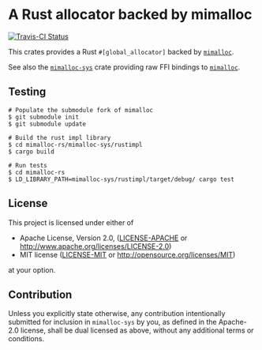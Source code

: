 A Rust allocator backed by mimalloc
===

[![Travis-CI Status]][travis]

This crates provides a Rust `#[global_allocator]` backed by [`mimalloc`].

See also the [`mimalloc-sys`] crate providing raw FFI bindings to [`mimalloc`].

## Testing

```
# Populate the submodule fork of mimalloc
$ git submodule init
$ git submodule update

# Build the rust impl library
$ cd mimalloc-rs/mimalloc-sys/rustimpl
$ cargo build

# Run tests
$ cd mimalloc-rs
$ LD_LIBRARY_PATH=mimalloc-sys/rustimpl/target/debug/ cargo test
```

## License

This project is licensed under either of

 * Apache License, Version 2.0, ([LICENSE-APACHE](LICENSE-APACHE) or
   http://www.apache.org/licenses/LICENSE-2.0)
 * MIT license ([LICENSE-MIT](LICENSE-MIT) or
   http://opensource.org/licenses/MIT)

at your option.

## Contribution

Unless you explicitly state otherwise, any contribution intentionally submitted
for inclusion in `mimalloc-sys` by you, as defined in the Apache-2.0 license,
shall be dual licensed as above, without any additional terms or conditions.

[`mimalloc-sys`]: https://crates.io/crates/mimalloc-sys
[`mimalloc`]: https://github.com/microsoft/mimalloc
[travis]: https://travis-ci.com/gnzlbg/mimallocator
[Travis-CI Status]: https://travis-ci.com/gnzlbg/mimallocator.svg?branch=master
